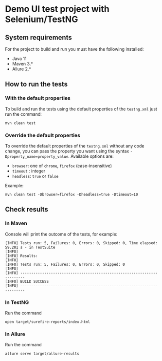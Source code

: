 # Demo UI test project with Selenium/TestNG
## System requirements
For the project to build and run you must have the following installed:
- Java 11
- Maven 3.*
- Allure 2.*

## How to run the tests
### With the default properties
To build and run the tests using the default properties of the `testng.xml` just run the command:
```shell
mvn clean test
```
### Override the default properties
To override the default properties of the `testng.xml` without any code change, you can pass the
property you want using the syntax `-Dproperty_name=property_value`. Available options are:
- `browser`: one of `chrome`, `firefox` (case-insensitive)
- `timeout` : integer
- `headless`: `true` or `false`

Example:
```shell
mvn clean test -Dbrowser=firefox -Dheadless=true -Dtimeout=10
```

## Check results
### In Maven
Console will print the outcome of the tests, for example:
```shell
[INFO] Tests run: 5, Failures: 0, Errors: 0, Skipped: 0, Time elapsed: 59.201 s - in TestSuite
[INFO] 
[INFO] Results:
[INFO] 
[INFO] Tests run: 5, Failures: 0, Errors: 0, Skipped: 0
[INFO] 
[INFO] ------------------------------------------------------------------------
[INFO] BUILD SUCCESS
[INFO] ------------------------------------------------------------------------
```
### In TestNG
Run the command
```shell
open target/surefire-reports/index.html
```
### In Allure
Run the command
```shell
allure serve target/allure-results
```